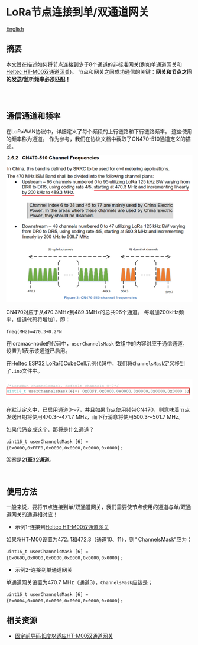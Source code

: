 #  	LoRa节点连接到单/双通道网关
[English](https://heltec-automation-docs.readthedocs.io/en/latest/general/connect_to_single_channel_gateway.html)

## 摘要

本文旨在描述如何将节点连接到少于8个通道的非标准网关(例如单通道网关和[Heltec HT-M00双通道网关](https://heltec.org/project/ht-m00))。 节点和网关之间成功通信的关键：**网关和节点之间的发送/监听频率必须匹配！**

```Tip:: 如果节点通道多于网关通道且将网关通道包含在内，那么只有当节点通道与网关通道匹配时才能入网，如果节点通道不包含网关通道，那么节点不能入网。

```

&nbsp;

## 通信通道和频率

在LoRaWAN协议中，详细定义了每个频段的上行链路和下行链路频率。 这些使用的频率称为通道。 作为参考，我们在协议文档中截取了CN470-510通道定义的描述。

![](img/connect_to_single_channel_gateway/01.png)

CN470对应于从470.3MHz到489.3MHz的总共96个通道。 每增加200kHz频率，信道代码将增加1，即：

`freq(MHz)=470.3+0.2*N`

在loramac-node的代码中，`userChannelsMask` 数组中的内容对应于通信通道。 设置为1表示该通道已启用。

在[Heltec ESP32 LoRa](https://heltec.org/proudct_center/lora/lora-node/)和[CubeCell](https://heltec.org/proudct_center/lora/cubecell/)示例代码中，我们将`ChannelsMask`定义移到了`.ino`文件中。

![](img/connect_to_single_channel_gateway/02.png)

在默认定义中，已启用通道0〜7，并且如果节点使用频带CN470，则意味着节点发送日期将使用470.3〜471.7 MHz，而下行消息将使用500.3〜501.7 MHz。

如果代码变成这个，那将是什么通道？

`uint16_t userChannelsMask [6] = {0x0000,0xFFF0,0x0000,0x0000,0x0000,0x0000};`

答案是**21至32通道**。

&nbsp;

## 使用方法

一般来说，要将节点连接到单/双通道网关，我们需要使节点使用的通道与单/双通道网关的通道相对应！

- 示例1-连接到[Heltec HT-M00双通道网关](https://heltec.org/project/ht-m00/)

如果将HT-M00设置为472. 1和472.3（通道10、11），则“ ChannelsMask”应为：

`uint16_t userChannelsMask [6] = {0x0600,0x0000,0x0000,0x0000,0x0000,0x0000};`

- 示例2-连接到单通道网关

单通道网关设置为470.7 MHz（通道3），`ChannelsMask`应该是；

`uint16_t userChannelsMask [6] = {0x0004,0x0000,0x0000,0x0000,0x0000,0x0000};`

## 相关资源

- [固定前导码长度以适应HT-M00双通道网关](https://heltec-automation.readthedocs.io/zh_CN/latest/gateway/frequently_asked_questions.html#ht-m00)